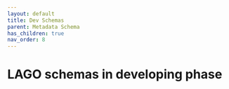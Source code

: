 ```yaml
---
layout: default
title: Dev Schemas
parent: Metadata Schema
has_children: true
nav_order: 8
---
```


# LAGO schemas in developing phase

